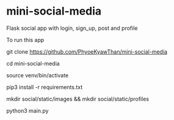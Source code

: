 # mini-social-media
Flask social app with login, sign_up, post and profile 

To run this app

git clone https://github.com/PhyoeKyawThan/mini-social-media

cd mini-social-media

source venv/bin/activate

pip3 install -r requirements.txt

mkdir social/static/images && mkdir social/static/profiles

python3 main.py
